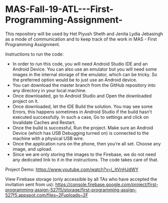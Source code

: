 # MAS-Fall-19-ATL---First-Programming-Assignment-
This repository will be used by Het Piyush Sheth and Jenita Lydia Jebasingh as a mode of communication and to keep track of the work in MAS - First Programming Assignment. 


Instructions to run the code:
-	In order to run this code, you will need Android Studio IDE and an Android Device. You can also use an emulator but you will need some images in the internal storage of the emulator, which can be tricky. So the preferred option would be to just use an Android device.
-	You can download the master branch from the GitHub repository into any directory in your local machine. 
-	Once downloaded, go to Android Studio and Open the downloaded project on it. 
-	Once downloaded, let the IDE Build the solution. You may see some Errors, this happens sometimes in Android Studio if the build hasn’t executed successfully. In such a case, Go to settings and click on Invalidate Caches and Restart. 
-	Once the build is successful, Run the project. Make sure an Android Device (which has USB Debugging turned on) is connected to the machine with a physical USB wire. 
-	Once the application runs on the phone, then you’re all set. Choose any image, and upload. 
-	Since we are only storing the images to the Firebase, we do not need any dedicated link to it in the instructions. The code takes care of that. 

Project Demo: https://www.youtube.com/watch?v=l_jtVnHJdWY

View Firebase storage (only accessible by all TAs who have accepted the invitation sent from us): https://console.firebase.google.com/project/first-programming-assign-527f5/storage/first-programming-assign-527f5.appspot.com/files~2Fuploads~2F
